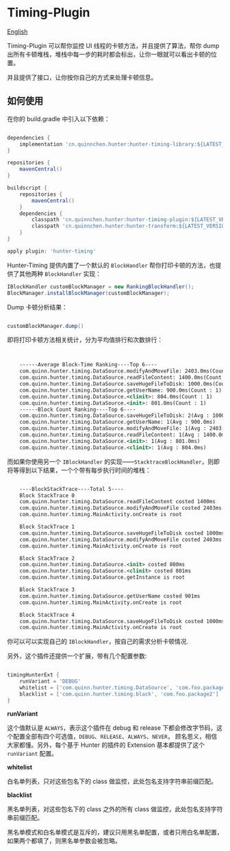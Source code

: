 # Timing-Plugin

[English](https://github.com/Leaking/Hunter/blob/master/README_hunter_timing.md)

Timing-Plugin 可以帮你监控 UI 线程的卡顿方法，并且提供了算法，帮你 dump 出所有卡顿堆栈，堆栈中每一步的耗时都会标出，让你一眼就可以看出卡顿的位置。

并且提供了接口，让你按你自己的方式来处理卡顿信息。


## 如何使用

在你的 build.gradle 中引入以下依赖：

```groovy

dependencies {
    implementation 'cn.quinnchen.hunter:hunter-timing-library:${LATEST_VERSION_IN_README}'
}

repositories {
    mavenCentral()
}

buildscript {
    repositories {
        mavenCentral()
    }
    dependencies {
        classpath 'cn.quinnchen.hunter:hunter-timing-plugin:${LATEST_VERSION_IN_README}'
        classpath 'cn.quinnchen.hunter:hunter-transform:${LATEST_VERSION_IN_README}'
    }
}

apply plugin: 'hunter-timing'

```

Hunter-Timing 提供内置了一个默认的 `BlockHandler` 帮你打印卡顿的方法，也提供了其他两种 `BlockHandler` 实现：

```java
IBlockHandler customBlockManager = new RankingBlockHandler();
BlockManager.installBlockManager(customBlockManager);

```

Dump 卡顿分析结果：

```java

customBlockManager.dump()

```

即将打印卡顿方法相关统计，分为平均值排行和次数排行：


```xml


    ------Average Block-Time Ranking----Top 6----
    com.quinn.hunter.timing.DataSource.modifyAndMoveFile: 2403.0ms(Count : 1)
    com.quinn.hunter.timing.DataSource.readFileContent: 1400.0ms(Count : 1)
    com.quinn.hunter.timing.DataSource.saveHugeFileToDisk: 1000.0ms(Count : 2)
    com.quinn.hunter.timing.DataSource.getUserName: 900.0ms(Count : 1)
    com.quinn.hunter.timing.DataSource.<clinit>: 804.0ms(Count : 1)
    com.quinn.hunter.timing.DataSource.<init>: 801.0ms(Count : 1)
    ------Block Count Ranking----Top 6----
    com.quinn.hunter.timing.DataSource.saveHugeFileToDisk: 2(Avg : 1000.0ms)
    com.quinn.hunter.timing.DataSource.getUserName: 1(Avg : 900.0ms)
    com.quinn.hunter.timing.DataSource.modifyAndMoveFile: 1(Avg : 2403.0ms)
    com.quinn.hunter.timing.DataSource.readFileContent: 1(Avg : 1400.0ms)
    com.quinn.hunter.timing.DataSource.<init>: 1(Avg : 801.0ms)
    com.quinn.hunter.timing.DataSource.<clinit>: 1(Avg : 804.0ms)


```

而如果你使用另一个 `IBlockHandler` 的实现——`StacktraceBlockHandler`，则即将等得到以下结果，一个个带有每步执行时间的堆栈：

```xml

    ----BlockStackTrace----Total 5----
    Block StackTrace 0
    com.quinn.hunter.timing.DataSource.readFileContent costed 1400ms
    com.quinn.hunter.timing.DataSource.modifyAndMoveFile costed 2403ms
    com.quinn.hunter.timing.MainActivity.onCreate is root

    Block StackTrace 1
    com.quinn.hunter.timing.DataSource.saveHugeFileToDisk costed 1000ms
    com.quinn.hunter.timing.DataSource.modifyAndMoveFile costed 2403ms
    com.quinn.hunter.timing.MainActivity.onCreate is root

    Block StackTrace 2
    com.quinn.hunter.timing.DataSource.<init> costed 800ms
    com.quinn.hunter.timing.DataSource.<clinit> costed 801ms
    com.quinn.hunter.timing.DataSource.getInstance is root

    Block StackTrace 3
    com.quinn.hunter.timing.DataSource.getUserName costed 901ms
    com.quinn.hunter.timing.MainActivity.onCreate is root

    Block StackTrace 4
    com.quinn.hunter.timing.DataSource.saveHugeFileToDisk costed 1000ms
    com.quinn.hunter.timing.MainActivity.onCreate is root


```
你可以可以实现自己的 `IBlockHandler`，按自己的需求分析卡顿情况.


另外，这个插件还提供一个扩展，带有几个配置参数:

```groovy

timingHunterExt {
    runVariant = 'DEBUG'
    whitelist = ['com.quinn.hunter.timing.DataSource', 'com.foo.package2']
    blacklist = ['com.quinn.hunter.timing.black', 'com.foo.package2']
}

```
**runVariant**

这个值默认是 `ALWAYS`，表示这个插件在 debug 和 release 下都会修改字节码，这个配置全部有四个可选值，`DEBUG`、`RELEASE`、`ALWAYS`、`NEVER`，
顾名思义，相信大家都懂。另外，每个基于 Hunter 的插件的 Extension 基本都提供了这个 `runVariant` 配置。

**whitelist**

白名单列表，只对这些包名下的 class 做监控，此处包名支持字符串前缀匹配。

**blacklist**

黑名单列表，对这些包名下的 class 之外的所有 class 做监控，此处包名支持字符串前缀匹配。

黑名单模式和白名单模式是互斥的，建议只用黑名单配置，或者只用白名单配置，如果两个都填了，则黑名单参数会被忽略。
